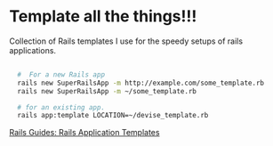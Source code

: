 # Template all the things!!!

Collection of Rails templates I use for the speedy setups of rails applications.

```bash

  #  For a new Rails app
  rails new SuperRailsApp -m http://example.com/some_template.rb
  rails new SuperRailsApp -m ~/some_template.rb

  # for an existing app.
  rails app:template LOCATION=~/devise_template.rb
```

[Rails Guides: Rails Application Templates](https://guides.rubyonrails.org/rails_application_templates.html)